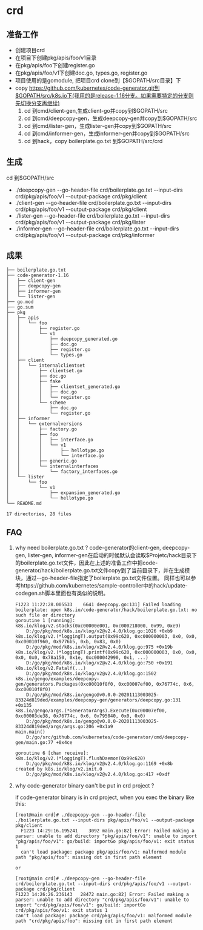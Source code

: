 # crd
## 准备工作
- 创建项目crd
- 在项目下创建pkg/apis/foo/v1目录
- 在pkg/apis/foo下创建register.go
- 在pkg/apis/foo/v1下创建doc.go, types.go, register.go
- 项目使用的是gomodule, 把项目crd clone到【$GOPATH/src目录】下
- copy https://github.com/kubernetes/code-generator.git到$GOPATH/src/k8s.io下(我用的是release-1.16分支。如果需要特定的分支则先切换分支再继续)
    1. cd 到cmd/client-gen,生成client-go并copy到$GOPATH/src
    2. cd 到cmd/deepcopy-gen，生成deepcopy-gen并copy到$GOPATH/src
    3. cd 到cmd/lister-gen，生成lister-gen并copy到$GOPATH/src
    4. cd 到cmd/informer-gen，生成informer-gen并copy到$GOPATH/src
    5. cd 到hack，copy boilerplate.go.txt 到$GOPATH/src/crd

## 生成
cd 到$GOPATH/src
- ./deepcopy-gen --go-header-file crd/boilerplate.go.txt --input-dirs crd/pkg/apis/foo/v1 --output-package crd/pkg/client
- ./client-gen --go-header-file crd/boilerplate.go.txt --input-dirs crd/pkg/apis/foo/v1 --output-package crd/pkg/client
- ./lister-gen --go-header-file crd/boilerplate.go.txt --input-dirs crd/pkg/apis/foo/v1 --output-package crd/pkg/lister
- ./informer-gen --go-header-file crd/boilerplate.go.txt --input-dirs crd/pkg/apis/foo/v1 --output-package crd/pkg/informer

## 成果
````
├── boilerplate.go.txt
├── code-generator-1.16
│   ├── client-gen
│   ├── deepcopy-gen
│   ├── informer-gen
│   └── lister-gen
├── go.mod
├── go.sum
├── pkg
│   ├── apis
│   │   └── foo
│   │       ├── register.go
│   │       └── v1
│   │           ├── deepcopy_generated.go
│   │           ├── doc.go
│   │           ├── register.go
│   │           └── types.go
│   ├── client
│   │   └── internalclientset
│   │       ├── clientset.go
│   │       ├── doc.go
│   │       ├── fake
│   │       │   ├── clientset_generated.go
│   │       │   ├── doc.go
│   │       │   └── register.go
│   │       └── scheme
│   │           ├── doc.go
│   │           └── register.go
│   ├── informer
│   │   └── externalversions
│   │       ├── factory.go
│   │       ├── foo
│   │       │   ├── interface.go
│   │       │   └── v1
│   │       │       ├── hellotype.go
│   │       │       └── interface.go
│   │       ├── generic.go
│   │       └── internalinterfaces
│   │           └── factory_interfaces.go
│   └── lister
│       └── foo
│           └── v1
│               ├── expansion_generated.go
│               └── hellotype.go
└── README.md

17 directories, 28 files
````

## FAQ
 1. why need boilerplate.go.txt ?
 code-generator的client-gen, deepcopy-gen, lister-gen, informer-gen在启动的时候默认会读取$Projetc/hack目录下的boilerplate.go.txt文件，因此在上述的准备工作中把code-generator/hack/boilerplate.go.txt文件copy到了当前目录下，并在生成模块，通过--go-header-file指定了boilerplate.go.txt文件位置。
 同样也可以参考https://github.com/kubernetes/sample-controller中的hack/update-codegen.sh脚本里面也有类似的说明。
    ````
    F1223 11:22:28.005533    6641 deepcopy.go:131] Failed loading boilerplate: open k8s.io/code-generator/hack/boilerplate.go.txt: no such file or directory
    goroutine 1 [running]:
    k8s.io/klog/v2.stacks(0xc00000e001, 0xc000218000, 0x99, 0xe9)
        D:/go/pkg/mod/k8s.io/klog/v2@v2.4.0/klog.go:1026 +0xb9
    k8s.io/klog/v2.(*loggingT).output(0x99c620, 0xc000000003, 0x0, 0x0, 0xc00010f960, 0x9776b5, 0xb, 0x83, 0x0)
        D:/go/pkg/mod/k8s.io/klog/v2@v2.4.0/klog.go:975 +0x19b
    k8s.io/klog/v2.(*loggingT).printf(0x99c620, 0xc000000003, 0x0, 0x0, 0x0, 0x0, 0x78a150, 0x1e, 0xc000042990, 0x1, ...)
        D:/go/pkg/mod/k8s.io/klog/v2@v2.4.0/klog.go:750 +0x191
    k8s.io/klog/v2.Fatalf(...)
        D:/go/pkg/mod/k8s.io/klog/v2@v2.4.0/klog.go:1502
    k8s.io/gengo/examples/deepcopy-gen/generators.Packages(0xc00010f8f0, 0xc00007ef00, 0x76774c, 0x6, 0xc00010f8f0)
        D:/go/pkg/mod/k8s.io/gengo@v0.0.0-20201113003025-83324d819ded/examples/deepcopy-gen/generators/deepcopy.go:131 +0x135
    k8s.io/gengo/args.(*GeneratorArgs).Execute(0xc00007ef00, 0xc00003de38, 0x76774c, 0x6, 0x795040, 0x0, 0x0)
        D:/go/pkg/mod/k8s.io/gengo@v0.0.0-20201113003025-83324d819ded/args/args.go:206 +0x1a9
    main.main()
        D:/go/src/github.com/kubernetes/code-generator/cmd/deepcopy-gen/main.go:77 +0x4ce
    
    goroutine 6 [chan receive]:
    k8s.io/klog/v2.(*loggingT).flushDaemon(0x99c620)
        D:/go/pkg/mod/k8s.io/klog/v2@v2.4.0/klog.go:1169 +0x8b
    created by k8s.io/klog/v2.init.0
        D:/go/pkg/mod/k8s.io/klog/v2@v2.4.0/klog.go:417 +0xdf
    ````
 2. why code-generator binary can't be put in crd project ?

    if code-generator binary is in crd project, when you exec the binary like this:
    ````
    [root@main crd]# ./deepcopy-gen --go-header-file ./boilerplate.go.txt --input-dirs pkg/apis/foo/v1 --output-package pkg/client
      F1223 14:29:16.195241    3092 main.go:82] Error: Failed making a parser: unable to add directory "pkg/apis/foo/v1": unable to import "pkg/apis/foo/v1": go/build: importGo pkg/apis/foo/v1: exit status 1
      can't load package: package pkg/apis/foo/v1: malformed module path "pkg/apis/foo": missing dot in first path element
    
    or
    
    [root@main crd]# ./deepcopy-gen --go-header-file crd/boilerplate.go.txt --input-dirs crd/pkg/apis/foo/v1 --output-package crd/pkg/client
    F1223 14:26:26.236143   28472 main.go:82] Error: Failed making a parser: unable to add directory "crd/pkg/apis/foo/v1": unable to import "crd/pkg/apis/foo/v1": go/build: importGo crd/pkg/apis/foo/v1: exit status 1
    can't load package: package crd/pkg/apis/foo/v1: malformed module path "crd/pkg/apis/foo": missing dot in first path element
    ````
